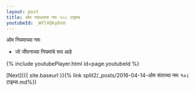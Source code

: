 ```yaml
---
layout: post
title: ओम गदाधराया नमः १०८ टाइम्स
youtubeId: _WYlXQky6nU
---
```

 
 
 ओम नियमाच्या नमः  
 
 -  जो जीवनाच्या नियमांचे रूप आहे 
 
  
 
  
 
 
 
 
 
 


{% include youtubePlayer.html id=page.youtubeId %}
 
[Next]({{ site.baseurl }}{% link  split2/_posts/2016-04-14-ओम संताच्या नमः १०८ टाइम्स.md%})
 
